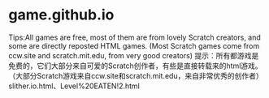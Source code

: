 # game.github.io
Tips:All games are free, most of them are from lovely Scratch creators, and some are directly reposted HTML games. (Most Scratch games come from ccw.site and scratch.mit.edu, from very good creators)
提示：所有都游戏是免费的，它们大部分来自可爱的Scratch创作者，有些是直接转载来的html游戏。（大部分Scratch游戏来自ccw.site和scratch.mit.edu，来自非常优秀的创作者）
slither.io.html、Level%20EATEN!2.html
